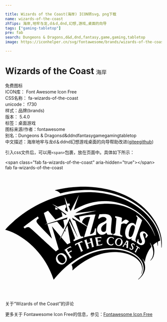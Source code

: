 ```yaml
---

title: Wizards of the Coast(海岸) ICON转svg、png下载
name: wizards-of-the-coast
zhTips: 海岸,地牢与龙,d＆d,dnd,幻想,游戏,桌面的向导
tags: ["gaming-tabletop"]
pre: fab
search: Dungeons & Dragons,d&d,dnd,fantasy,game,gaming,tabletop
image: https://iconhelper.cn/svg/fontawesome/brands/wizards-of-the-coast.svg

---
```


# Wizards of the Coast  <small style="font-size: 60%;font-weight: 100">海岸</small>


<div class="detail-page">
<p>
<span><span class="badge-success badge">免费图标</span> </span>
<br/>
<span>
ICON库：
<span class="badge-secondary badge">Font Awesome Icon Free</span> 
</span>
<br/>
<span>
CSS名称：
<span class="badge-secondary badge">fa-wizards-of-the-coast</span> 
</span>
<br/>
<span>
unicode：
<span class="badge-secondary badge">f730</span> 
<copy-btn content='f730' btn-title=""></copy-btn>
<copy-btn :content='String.fromCodePoint(parseInt("f730", 16))' btn-title="复制U"></copy-btn>
</span><br/><span>样式：<span class="badge-light badge">品牌(brands)</span></span>
<br/>
<span>
版本：
<span class="badge-secondary badge">5.4.0</span> 
</span><br/><span>标签：<span class="badge-light badge"><router-link to="/tags/gaming-tabletop.html">桌面游戏</router-link></span></span>
<br/>
<span>图标来源/作者：<span class="badge-light badge">fontawesome</span></span> 
<br/>
<span>别名：<span class="badge-light badge">Dungeons & Dragons</span><span class="badge-light badge">d&d</span><span class="badge-light badge">dnd</span><span class="badge-light badge">fantasy</span><span class="badge-light badge">game</span><span class="badge-light badge">gaming</span><span class="badge-light badge">tabletop</span></span><br/><span class="zh-detail">中文描述：<span class="badge-primary badge">海岸</span><span class="badge-primary badge">地牢与龙</span><span class="badge-primary badge">d＆d</span><span class="badge-primary badge">dnd</span><span class="badge-primary badge">幻想</span><span class="badge-primary badge">游戏</span><span class="badge-primary badge">桌面的向导</span><span class="help-link"><span>帮助改进</span>(<a href="https://gitee.com/liuwave/icon-helper/edit/master/json/fontawesome/brands/wizards-of-the-coast.json" target="_blank" rel="noopener noreferrer">gitee</a><a href="https://github.com/liuwave/icon-helper/edit/master/json/fontawesome/brands/wizards-of-the-coast.json" target="_blank" rel="noopener noreferrer">github</a></span>)</span><br/>
</p>
</div>
<div class="alert alert-dark">
  <i class="fab fa-wizards-of-the-coast fa-xs"></i>
  <i class="fab fa-wizards-of-the-coast fa-sm"></i>
  <i class="fab fa-wizards-of-the-coast fa-lg"></i>
  <i class="fab fa-wizards-of-the-coast fa-2x"></i>
  <i class="fab fa-wizards-of-the-coast fa-3x"></i>
  <i class="fab fa-wizards-of-the-coast fa-5x"></i>
  <i class="fab fa-wizards-of-the-coast fa-7x"></i>
</div>
<div>
  <p>引入css文件后，可以用<code>&lt;span&gt;</code>包裹，放在页面中。具体如下所示：    
  </p>
  <div class="alert alert-primary" style="font-size: 14px">
    &lt;span class="fab fa-wizards-of-the-coast" aria-hidden="true"&gt;&lt;/span&gt;
    <copy-btn content='<span class="fab fa-wizards-of-the-coast" aria-hidden="true"></span>'></copy-btn>
  </div>
  <div class="alert alert-secondary">
    <i class="fab fa-wizards-of-the-coast"
    style="font-size: 24px"
    aria-hidden="true"></i> fab fa-wizards-of-the-coast
    <copy-btn content="fab fa-wizards-of-the-coast" btn-title="复制图标名称"></copy-btn>
  </div>
</div>
<div id="svg" class="svg-wrap">
<svg xmlns="http://www.w3.org/2000/svg" viewBox="0 0 640 512"><path d="M219.19 345.69c-1.9 1.38-11.07 8.44-.26 23.57 4.64 6.42 14.11 12.79 21.73 6.55 6.5-4.88 7.35-12.92.26-23.04-5.47-7.76-14.28-12.88-21.73-7.08zm336.75 75.94c-.34 1.7-.55 1.67.79 0 2.09-4.19 4.19-10.21 4.98-19.9 3.14-38.49-40.33-71.49-101.34-78.03-54.73-6.02-124.38 9.17-188.8 60.49l-.26 1.57c2.62 4.98 4.98 10.74 3.4 21.21l.79.26c63.89-58.4 131.19-77.25 184.35-73.85 58.4 3.67 100.03 34.04 100.03 68.08-.01 9.96-2.63 15.72-3.94 20.17zM392.28 240.42c.79 7.07 4.19 10.21 9.17 10.47 5.5.26 9.43-2.62 10.47-6.55.79-3.4 2.09-29.85 2.09-29.85s-11.26 6.55-14.93 10.47c-3.66 3.68-7.33 8.39-6.8 15.46zm-50.02-151.1C137.75 89.32 13.1 226.8.79 241.2c-1.05.52-1.31.79.79 1.31 60.49 16.5 155.81 81.18 196.13 202.16l1.05.26c55.25-69.92 140.88-128.05 236.99-128.05 80.92 0 130.15 42.16 130.15 80.39 0 18.33-6.55 33.52-22.26 46.35 0 .96-.2.79.79.79 14.66-10.74 27.5-28.8 27.5-48.18 0-22.78-12.05-38.23-12.05-38.23 7.07 7.07 10.74 16.24 10.74 16.24 5.76-40.85 26.97-62.32 26.97-62.32-2.36-9.69-6.81-17.81-6.81-17.81 7.59 8.12 14.4 27.5 14.4 41.37 0 10.47-3.4 22.78-12.57 31.95l.26.52c8.12-4.98 16.5-16.76 16.5-37.97 0-15.71-4.71-25.92-4.71-25.92 5.76-5.24 11.26-9.17 15.97-11.78.79 3.4 2.09 9.69 2.36 14.93 0 1.05.79 1.83 1.05 0 .79-5.76-.26-16.24-.26-16.5 6.02-3.14 9.69-4.45 9.69-4.45C617.74 176 489.43 89.32 342.26 89.32zm-99.24 289.62c-11.06 8.99-24.2 4.08-30.64-4.19-7.45-9.58-6.76-24.09 4.19-32.47 14.85-11.35 27.08-.49 31.16 5.5.28.39 12.13 16.57-4.71 31.16zm2.09-136.43l9.43-17.81 11.78 70.96-12.57 6.02-24.62-28.8 14.14-26.71 3.67 4.45-1.83-8.11zm18.59 117.58l-.26-.26c2.05-4.1-2.5-6.61-17.54-31.69-1.31-2.36-3.14-2.88-4.45-2.62l-.26-.52c7.86-5.76 15.45-10.21 25.4-15.71l.52.26c1.31 1.83 2.09 2.88 3.4 4.71l-.26.52c-1.05-.26-2.36-.79-5.24.26-2.09.79-7.86 3.67-12.31 7.59v1.31c1.57 2.36 3.93 6.55 5.76 9.69h.26c10.05-6.28 7.56-4.55 11.52-7.86h.26c.52 1.83.52 1.83 1.83 5.5l-.26.26c-3.06.61-4.65.34-11.52 5.5v.26c9.46 17.02 11.01 16.75 12.57 15.97l.26.26c-2.34 1.59-6.27 4.21-9.68 6.57zm55.26-32.47c-3.14 1.57-6.02 2.88-9.95 4.98l-.26-.26c1.29-2.59 1.16-2.71-11.78-32.47l-.26-.26c-.15 0-8.9 3.65-9.95 7.33h-.52l-1.05-5.76.26-.52c7.29-4.56 25.53-11.64 27.76-12.57l.52.26 3.14 4.98-.26.52c-3.53-1.76-7.35.76-12.31 2.62v.26c12.31 32.01 12.67 30.64 14.66 30.64v.25zm44.77-16.5c-4.19 1.05-5.24 1.31-9.69 2.88l-.26-.26.52-4.45c-1.05-3.4-3.14-11.52-3.67-13.62l-.26-.26c-3.4.79-8.9 2.62-12.83 3.93l-.26.26c.79 2.62 3.14 9.95 4.19 13.88.79 2.36 1.83 2.88 2.88 3.14v.52c-3.67 1.05-7.07 2.62-10.21 3.93l-.26-.26c1.05-1.31 1.05-2.88.26-4.98-1.05-3.14-8.12-23.83-9.17-27.23-.52-1.83-1.57-3.14-2.62-3.14v-.52c3.14-1.05 6.02-2.09 10.74-3.4l.26.26-.26 4.71c1.31 3.93 2.36 7.59 3.14 9.69h.26c3.93-1.31 9.43-2.88 12.83-3.93l.26-.26-2.62-9.43c-.52-1.83-1.05-3.4-2.62-3.93v-.26c4.45-1.05 7.33-1.83 10.74-2.36l.26.26c-1.05 1.31-1.05 2.88-.52 4.45 1.57 6.28 4.71 20.43 6.28 26.45.54 2.62 1.85 3.41 2.63 3.93zm32.21-6.81l-.26.26c-4.71.52-14.14 2.36-22.52 4.19l-.26-.26.79-4.19c-1.57-7.86-3.4-18.59-4.98-26.19-.26-1.83-.79-2.88-2.62-3.67l.79-.52c9.17-1.57 20.16-2.36 24.88-2.62l.26.26c.52 2.36.79 3.14 1.57 5.5l-.26.26c-1.14-1.14-3.34-3.2-16.24-.79l-.26.26c.26 1.57 1.05 6.55 1.57 9.95l.26.26c9.52-1.68 4.76-.06 10.74-2.36h.26c0 1.57-.26 1.83-.26 5.24h-.26c-4.81-1.03-2.15-.9-10.21 0l-.26.26c.26 2.09 1.57 9.43 2.09 12.57l.26.26c1.15.38 14.21-.65 16.24-4.71h.26c-.53 2.38-1.05 4.21-1.58 6.04zm10.74-44.51c-4.45 2.36-8.12 2.88-11 2.88-.25.02-11.41 1.09-17.54-9.95-6.74-10.79-.98-25.2 5.5-31.69 8.8-8.12 23.35-10.1 28.54-17.02 8.03-10.33-13.04-22.31-29.59-5.76l-2.62-2.88 5.24-16.24c25.59-1.57 45.2-3.04 50.02 16.24.79 3.14 0 9.43-.26 12.05 0 2.62-1.83 18.85-2.09 23.04-.52 4.19-.79 18.33-.79 20.69.26 2.36.52 4.19 1.57 5.5 1.57 1.83 5.76 1.83 5.76 1.83l-.79 4.71c-11.82-1.07-10.28-.59-20.43-1.05-3.22-5.15-2.23-3.28-4.19-7.86 0 .01-4.19 3.94-7.33 5.51zm37.18 21.21c-6.35-10.58-19.82-7.16-21.73 5.5-2.63 17.08 14.3 19.79 20.69 10.21l.26.26c-.52 1.83-1.83 6.02-1.83 6.28l-.52.52c-10.3 6.87-28.5-2.5-25.66-18.59 1.94-10.87 14.44-18.93 28.8-9.95l.26.52c0 1.06-.27 3.41-.27 5.25zm5.77-87.73v-6.55c.69 0 19.65 3.28 27.76 7.33l-1.57 17.54s10.21-9.43 15.45-10.74c5.24-1.57 14.93 7.33 14.93 7.33l-11.26 11.26c-12.07-6.35-19.59-.08-20.69.79-5.29 38.72-8.6 42.17 4.45 46.09l-.52 4.71c-17.55-4.29-18.53-4.5-36.92-7.33l.79-4.71c7.25 0 7.48-5.32 7.59-6.81 0 0 4.98-53.16 4.98-55.25-.02-2.87-4.99-3.66-4.99-3.66zm10.99 114.44c-8.12-2.09-14.14-11-10.74-20.69 3.14-9.43 12.31-12.31 18.85-10.21 9.17 2.62 12.83 11.78 10.74 19.38-2.61 8.9-9.42 13.87-18.85 11.52zm42.16 9.69c-2.36-.52-7.07-2.36-8.64-2.88v-.26l1.57-1.83c.59-8.24.59-7.27.26-7.59-4.82-1.81-6.66-2.36-7.07-2.36-1.31 1.83-2.88 4.45-3.67 5.5l-.79 3.4v.26c-1.31-.26-3.93-1.31-6.02-1.57v-.26l2.62-1.83c3.4-4.71 9.95-14.14 13.88-20.16v-2.09l.52-.26c2.09.79 5.5 2.09 7.59 2.88.48.48.18-1.87-1.05 25.14-.24 1.81.02 2.6.8 3.91zm-4.71-89.82c11.25-18.27 30.76-16.19 34.04-3.4L539.7 198c2.34-6.25-2.82-9.9-4.45-11.26l1.83-3.67c12.22 10.37 16.38 13.97 22.52 20.43-25.91 73.07-30.76 80.81-24.62 84.32l-1.83 4.45c-6.37-3.35-8.9-4.42-17.81-8.64l2.09-6.81c-.26-.26-3.93 3.93-9.69 3.67-19.06-1.3-22.89-31.75-9.67-52.9zm29.33 79.34c0-5.71-6.34-7.89-7.86-5.24-1.31 2.09 1.05 4.98 2.88 8.38 1.57 2.62 2.62 6.28 1.05 9.43-2.64 6.34-12.4 5.31-15.45-.79 0-.7-.27.09 1.83-4.71l.79-.26c-.57 5.66 6.06 9.61 8.38 4.98 1.05-2.09-.52-5.5-2.09-8.38-1.57-2.62-3.67-6.28-1.83-9.69 2.72-5.06 11.25-4.47 14.66 2.36v.52l-2.36 3.4zm21.21 13.36c-1.96-3.27-.91-2.14-4.45-4.71h-.26c-2.36 4.19-5.76 10.47-8.64 16.24-1.31 2.36-1.05 3.4-.79 3.93l-.26.26-5.76-4.45.26-.26 2.09-1.31c3.14-5.76 6.55-12.05 9.17-17.02v-.26c-2.64-1.98-1.22-1.51-6.02-1.83v-.26l3.14-3.4h.26c3.67 2.36 9.95 6.81 12.31 8.9l.26.26-1.31 3.91zm27.23-44.26l-2.88-2.88c.79-2.36 1.83-4.98 2.09-7.59.75-9.74-11.52-11.84-11.52-4.98 0 4.98 7.86 19.38 7.86 27.76 0 10.21-5.76 15.71-13.88 16.5-8.38.79-20.16-10.47-20.16-10.47l4.98-14.4 2.88 2.09c-2.97 17.8 17.68 20.37 13.35 5.24-1.06-4.02-18.75-34.2 2.09-38.23 13.62-2.36 23.04 16.5 23.04 16.5l-7.85 10.46zm35.62-10.21c-11-30.38-60.49-127.53-191.95-129.62-53.42-1.05-94.27 15.45-132.76 37.97l85.63-9.17-91.39 20.69 25.14 19.64-3.93-16.5c7.5-1.71 39.15-8.45 66.77-8.9l-22.26 80.39c13.61-.7 18.97-8.98 19.64-22.78l4.98-1.05.26 26.71c-22.46 3.21-37.3 6.69-49.49 9.95l13.09-43.21-61.54-36.66 2.36 8.12 10.21 4.98c6.28 18.59 19.38 56.56 20.43 58.66 1.95 4.28 3.16 5.78 12.05 4.45l1.05 4.98c-16.08 4.86-23.66 7.61-39.02 14.4l-2.36-4.71c4.4-2.94 8.73-3.94 5.5-12.83-23.7-62.5-21.48-58.14-22.78-59.44l2.36-4.45 33.52 67.3c-3.84-11.87 1.68 1.69-32.99-78.82l-41.9 88.51 4.71-13.88-35.88-42.16 27.76 93.48-11.78 8.38C95 228.58 101.05 231.87 93.23 231.52c-5.5-.26-13.62 5.5-13.62 5.5L74.63 231c30.56-23.53 31.62-24.33 58.4-42.68l4.19 7.07s-5.76 4.19-7.86 7.07c-5.9 9.28 1.67 13.28 61.8 75.68l-18.85-58.92 39.8-10.21 25.66 30.64 4.45-12.31-4.98-24.62 13.09-3.4.52 3.14 3.67-10.47-94.27 29.33 11.26-4.98-13.62-42.42 17.28-9.17 30.11 36.14 28.54-13.09c-1.41-7.47-2.47-14.5-4.71-19.64l17.28 13.88 4.71-2.09-59.18-42.68 23.08 11.5c18.98-6.07 25.23-7.47 32.21-9.69l2.62 11c-12.55 12.55 1.43 16.82 6.55 19.38l-13.62-61.01 12.05 28.28c4.19-1.31 7.33-2.09 7.33-2.09l2.62 8.64s-3.14 1.05-6.28 2.09l8.9 20.95 33.78-65.73-20.69 61.01c42.42-24.09 81.44-36.66 131.98-35.88 67.04 1.05 167.33 40.85 199.8 139.83.78 2.1-.01 2.63-.79.27zM203.48 152.43s1.83-.52 4.19-1.31l9.43 7.59c-.4 0-3.44-.25-11.26 2.36l-2.36-8.64zm143.76 38.5c-1.57-.6-26.46-4.81-33.26 20.69l21.73 17.02 11.53-37.71zM318.43 67.07c-58.4 0-106.05 12.05-114.96 14.4v.79c8.38 2.09 14.4 4.19 21.21 11.78l1.57.26c6.55-1.83 48.97-13.88 110.24-13.88 180.16 0 301.67 116.79 301.67 223.37v9.95c0 1.31.79 2.62 1.05.52.52-2.09.79-8.64.79-19.64.26-83.79-96.63-227.55-321.57-227.55zm211.06 169.68c1.31-5.76 0-12.31-7.33-13.09-9.62-1.13-16.14 23.79-17.02 33.52-.79 5.5-1.31 14.93 6.02 14.93 4.68-.01 9.72-.91 18.33-35.36zm-61.53 42.95c-2.62-.79-9.43-.79-12.57 10.47-1.83 6.81.52 13.35 6.02 14.66 3.67 1.05 8.9.52 11.78-10.74 2.62-9.94-1.83-13.61-5.23-14.39zM491 300.65c1.83.52 3.14 1.05 5.76 1.83 0-1.83.52-8.38.79-12.05-1.05 1.31-5.5 8.12-6.55 9.95v.27z"/></svg>
</div>
<detail full-name='fa-wizards-of-the-coast'></detail>

<Vssue title="关于“Wizards of the Coast”的评论" >关于“Wizards of the Coast”的评论</Vssue>
    
<div><p>更多关于  Fontawesome Icon Free的信息，参见：<a target="_blank" href="https://iconhelper.cn/fontawesome.html">Fontawesome Icon Free</a>
</p></div>

